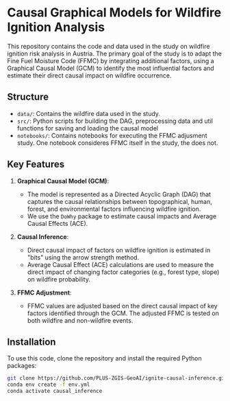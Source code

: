 # Causal Graphical Models for Wildfire Ignition Analysis

This repository contains the code and data used in the study on wildfire ignition risk analysis in Austria. The primary goal of the study is to adapt the Fine Fuel Moisture Code (FFMC) by integrating additional factors, using a Graphical Causal Model (GCM) to identify the most influential factors and estimate their direct causal impact on wildfire occurrence. 

## Structure

- `data/`: Contains the wildfire data used in the study.
- `src/`: Python scripts for building the DAG, preprocessing data and util functions for saving and loading the causal model
- `notebooks/`: Contains notebooks for executing the FFMC adjusment study. One notebook consideres FFMC itself in the  study, the does not. 

## Key Features

1. **Graphical Causal Model (GCM)**: 
   - The model is represented as a Directed Acyclic Graph (DAG) that captures the causal relationships between topographical, human, forest, and environmental factors influencing wildfire ignition.
   - We use the `DoWhy` package to estimate causal impacts and Average Causal Effects (ACE).

2. **Causal Inference**:
   - Direct causal impact of factors on wildfire ignition is estimated in "bits" using the arrow strength method.
   - Average Causal Effect (ACE) calculations are used to measure the direct impact of changing factor categories (e.g., forest type, slope) on wildfire probability.

3. **FFMC Adjustment**:
   - FFMC values are adjusted based on the direct causal impact of key factors identified through the GCM. The adjusted FFMC is tested on both wildfire and non-wildfire events.

## Installation

To use this code, clone the repository and install the required Python packages:

```bash
git clone https://github.com/PLUS-ZGIS-GeoAI/ignite-causal-inference.git
conda env create -f env.yml
conda activate causal_inference
